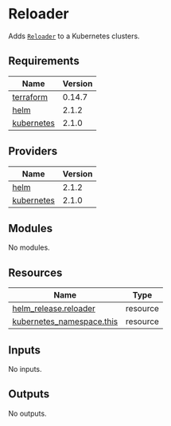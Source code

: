 # Reloader

Adds [`Reloader`](https://github.com/stakater/Reloader) to a Kubernetes clusters.

## Requirements

| Name | Version |
|------|---------|
| <a name="requirement_terraform"></a> [terraform](#requirement\_terraform) | 0.14.7 |
| <a name="requirement_helm"></a> [helm](#requirement\_helm) | 2.1.2 |
| <a name="requirement_kubernetes"></a> [kubernetes](#requirement\_kubernetes) | 2.1.0 |

## Providers

| Name | Version |
|------|---------|
| <a name="provider_helm"></a> [helm](#provider\_helm) | 2.1.2 |
| <a name="provider_kubernetes"></a> [kubernetes](#provider\_kubernetes) | 2.1.0 |

## Modules

No modules.

## Resources

| Name | Type |
|------|------|
| [helm_release.reloader](https://registry.terraform.io/providers/hashicorp/helm/2.1.2/docs/resources/release) | resource |
| [kubernetes_namespace.this](https://registry.terraform.io/providers/hashicorp/kubernetes/2.1.0/docs/resources/namespace) | resource |

## Inputs

No inputs.

## Outputs

No outputs.
